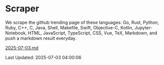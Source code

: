 # Scraper

We scrape the github trending page of these languages: Go, Rust, Python, Ruby, C++, C, Java, Shell, Makefile, Swift, Objective-C, Kotlin, Jupyter-Notebook, HTML, JavaScript, TypeScript, CSS, Vue, TeX, Markdown, and push a markdown result everyday.

[2025-07-03.md](https://github.com/yangwenmai/github-trending-backup/blob/master/2025-07-03.md)

Last Updated: 2025-07-03 04:00:06